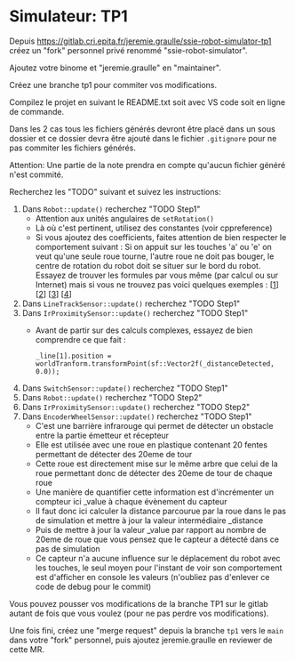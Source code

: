 Simulateur: TP1
===============

Depuis https://gitlab.cri.epita.fr/jeremie.graulle/ssie-robot-simulator-tp1 créez un "fork"
personnel privé renommé "ssie-robot-simulator".

Ajoutez votre binome et "jeremie.graulle" en "maintainer".

Créez une branche tp1 pour commiter vos modifications.

Compilez le projet en suivant le README.txt soit avec VS code soit en ligne de commande.

Dans les 2 cas tous les fichiers générés devront être placé dans un sous dossier et ce dossier devra
être ajouté dans le fichier `.gitignore` pour ne pas commiter les fichiers générés.

Attention: Une partie de la note prendra en compte qu'aucun fichier généré n'est commité.

Recherchez les "TODO" suivant et suivez les instructions:

1. Dans `Robot::update()` recherchez "TODO Step1"
    - Attention aux unités angulaires de `setRotation()`
    - Là où c'est pertinent, utilisez des constantes (voir cppreference)
    - Si vous ajoutez des coefficients, faites attention de bien respecter le comportement suivant :
    Si on appuit sur les touches 'a' ou 'e' on veut qu'une seule roue tourne, l'autre roue ne doit
    pas bouger, le centre de rotation du robot doit se situer sur le bord du robot.
    Essayez de trouver les formules par vous même (par calcul ou sur Internet) mais si vous ne
    trouvez pas voici quelques exemples : [[1](https://people.montefiore.uliege.be/lens/doc/tfe.pdf)]
    [[2](http://www2.ift.ulaval.ca/~pgiguere/cours/IntroRobotique2017/notes/05-LocomotionI.pdf)]
    [[3](https://home.mis.u-picardie.fr/~fabio/Eng/documenti/Teaching/PARM17-18/PARM_RobMob4.pdf)]
    [[4](https://lucidar.me/fr/mechanics/geometric-model-for-differential-wheeled-mobile-robot/#calcul-des-deplacements-elementaires)]
2. Dans `LineTrackSensor::update()` recherchez "TODO Step1"
3. Dans `IrProximitySensor::update()` recherchez "TODO Step1"
    - Avant de partir sur des calculs complexes, essayez de bien comprendre ce que fait :

        `_line[1].position = worldTranform.transformPoint(sf::Vector2f(_distanceDetected, 0.0));`
4. Dans `SwitchSensor::update()` recherchez "TODO Step1"
5. Dans `Robot::update()` recherchez "TODO Step2"
6. Dans `IrProximitySensor::update()` recherchez "TODO Step2"
7. Dans `EncoderWheelSensor::update()` recherchez "TODO Step1"
    - C'est une barrière infrarouge qui permet de détecter un obstacle entre la partie émetteur et
    récepteur
    - Elle est utilisée avec une roue en plastique contenant 20 fentes permettant de détecter des
    20eme de tour
    - Cette roue est directement mise sur le même arbre que celui de la roue permettant donc de
    détecter des 20eme de tour de chaque roue
    - Une manière de quantifier cette information est d'incrémenter un compteur ici _value à chaque
    évènement du capteur
    - Il faut donc ici calculer la distance parcourue par la roue dans le pas de simulation et
    mettre à jour la valeur intermédiaire _distance
    - Puis de mettre à jour la valeur _value par rapport au nombre de 20eme de roue que vous pensez
    que le capteur a détecté dans ce pas de simulation
    - Ce capteur n'a aucune influence sur le déplacement du robot avec les touches, le seul moyen
    pour l'instant de voir son comportement est d'afficher en console les valeurs (n'oubliez pas
    d'enlever ce code de debug pour le commit)

Vous pouvez pousser vos modifications de la branche TP1 sur le gitlab autant de fois que vous voulez
(pour ne pas perdre vos modifications).

Une fois fini, créez une "merge request" depuis la branche `tp1` vers le `main` dans votre "fork"
personnel, puis ajoutez jeremie.graulle en reviewer de cette MR.
